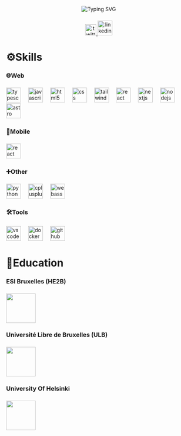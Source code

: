 <p align="center" href="https://git.io/typing-svg">
  <img src="https://readme-typing-svg.herokuapp.com?font=Fira+Code&weight=800&size=25&duration=2500&pause=1600&color=5480F7&center=true&vCenter=true&width=500&height=100&lines=Hi+%F0%9F%91%8B+I'm+Maskoo;Studying+at+ESI+Bruxelles;Full-stack+%2F+Mobile+developer;Always+Be+Grateful+To+Allah" alt="Typing SVG" />
</p>

###
<div align="center">
  <a type="text" href="https://www.x.com/mousss_dev" target="_blank">
    <img src="https://img.shields.io/static/v1?message=Twitter&logo=twitter&label=&color=1DA1F2&logoColor=white&labelColor=&style=for-the-badge" height="30" alt="twitter logo"  /> </a>
  <a href="https://www.linkedin.com/in/moustafa-kazkaz-0b9655378/" target="_blank">
    <img src="https://img.shields.io/static/v1?message=LinkedIn&logo=linkedin&label=&color=0077B5&logoColor=white&labelColor=&style=for-the-badge" height="40" alt="linkedin logo"  />
  </a>
</div>

<h1 align="left">⚙️Skills</h1>

###

<h3 align="left">🌐Web</h2>

###

<div align="left">
  <img src="https://skillicons.dev/icons?i=ts" height="40" alt="typescript logo"  />
  	<img width="12" />
  <img src="https://skillicons.dev/icons?i=js" height="40" alt="javascript logo"  />
  	<img width="12" />
  <img src="https://skillicons.dev/icons?i=html" height="40" alt="html5 logo"  />
  	<img width="12" />
  <img src="https://skillicons.dev/icons?i=css" height="40" alt="css logo"  />
  	<img width="12" />
  <img src="https://skillicons.dev/icons?i=tailwind" height="40" alt="tailwindcss logo"  />
  	<img width="12" />
  <img src="https://skillicons.dev/icons?i=react" height="40" alt="react logo"  />
  	<img width="12" />
  <img src="https://skillicons.dev/icons?i=nextjs" height="40" alt="nextjs logo"  />
  	<img width="12" />
  <!-- <img src="https://skillicons.dev/icons?i=astro" height="40" alt="astro logo"  />
  	<img width="12" /> -->
  <img src="https://skillicons.dev/icons?i=nodejs" height="40" alt="nodejs logo"  />
	<img width="12" />
  <img src="https://skillicons.dev/icons?i=express" height="40" alt="astro logo"  />
  	<img width="12" />
</div>

###

<h3 align="left">📱Mobile</h2>

###

<div align="left">
  <img src="https://skillicons.dev/icons?i=react" height="40" alt="react logo"  />
  	<img width="12" />
  <!-- <img src="https://skillicons.dev/icons?i=flutter" height="40" alt="flutter logo"  />
  	<img width="12" /> -->
  <!-- <img src="https://skillicons.dev/icons?i=swift" height="40" alt="swift logo"  />
  <img width="12" /> -->
  
</div>

###

<h3 align="left">➕Other</h2>

###

<div align="left">
  <img src="https://skillicons.dev/icons?i=py" height="40" alt="python logo"  />
  	<img width="12" />
  <img src="https://skillicons.dev/icons?i=cpp" height="40" alt="cplusplus logo"  />
  	<img width="12" />
  <img src="https://skillicons.dev/icons?i=wasm" height="40" alt="webassembly logo"  />
	<img width="12" />
</div>

###

<h3 align="left">🛠️Tools</h3>

###

<div align="left">
  <img src="https://skillicons.dev/icons?i=vscode" height="40" alt="vscode logo"  />
  	<img width="12" />
  <img src="https://skillicons.dev/icons?i=docker" height="40" alt="docker logo"  />
  	<img width="12" />
  <img src="https://skillicons.dev/icons?i=github" height="40" alt="github logo"  />
  	<img width="12" />
  <!-- <img src="https://skillicons.dev/icons?i=postman" height="40" alt="postman logo"  />
  	<img width="12" />
  <img src="https://skillicons.dev/icons?i=firebase" height="40" alt="firebase logo"  />
  	<img width="12" /> -->
  <!-- <img src="https://skillicons.dev/icons?i=prisma" height="40" alt="prisma logo"  />
	<img width="12" /> -->
</div>

###

<h1 align="left">🏫Education</h1>

###
<h3 align="left">ESI Bruxelles (HE2B)</h3>

###
<div align="left">
	<a href="https://he2b.be" target="_blank">
		<img height="80" src="https://upload.wikimedia.org/wikipedia/fr/thumb/f/f1/Logo-esi.png/250px-Logo-esi.png"/>
	</a>
</div>

###

<h3 align="left">Université Libre de Bruxelles (ULB)</h3>

###

<div align="left">
  <a href="https://ulb.be" target="_blank">
		<img height="80" src="https://upload.wikimedia.org/wikipedia/commons/d/d5/ULB_logo3lp.svg"/>
	</a>
</div>

###


<h3 align="left">University Of Helsinki</h3>

###

<div align="left">
  <a href="https://www.helsinki.fi/en" target="_blank">
		<img height="80" src="https://keystoneacademic-res.cloudinary.com/image/upload/element/93/93407_thumb.png"/>
	</a>
</div>

###
